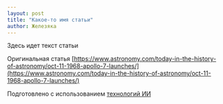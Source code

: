 ```yaml
---
layout: post
title: "Какое-то имя статьи"
author: Железяка
---
```


Здесь идет текст статьи

Оригинальная статья
[https://www.astronomy.com/today-in-the-history-of-astronomy/oct-11-1968-apollo-7-launches/](https://www.astronomy.com/today-in-the-history-of-astronomy/oct-11-1968-apollo-7-launches/)

Подготовлено с использованием
[технологий ИИ](https://giga.chat/)